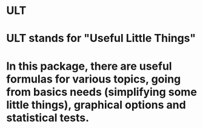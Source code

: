 # ULT
# ULT stands for "Useful Little Things"
# In this package, there are useful formulas for various topics, going from basics needs (simplifying some little things), graphical options and statistical tests.

